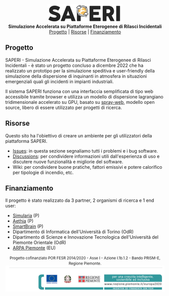 <p align='center'>
  <img src="./assets/LOGO_SAPERI small.png" alt="Logo del progetto SAPERI">
  <br>
  <strong> Simulazione Accelerata su Piattaforme Eterogenee di Rilasci Incidentali </strong>
  <br>
  <a href="#progetto">Progetto</a> | <a href="#risorse">Risorse</a> | <a href="#finanziamento">Finanziamento</a>
  <br>
</p>


## Progetto

SAPERI - Simulazione Accelerata su Piattaforme Eterogenee di Rilasci Incidentali - è stato un progetto concluso a dicembre 2022 che ha realizzato un prototipo per la simulazione speditiva e user-friendly della simulazione della dispersione di inquinanti in atmosfera in situazioni emergenziali quali gli incidenti in impianti industriali.

Il sistema SAPERI funziona con una interfaccia semplificata di tipo web accessibile tramite browser e utilizza un modello di dispersione lagrangiano tridimensionale accelerato su GPU, basato su [spray-web](https://sprayweb.isac.cnr.it), modello open source, libero di essere utilizzato per progetti di ricerca.



## Risorse

Questo sito ha l'obiettivo di creare un ambiente per gli utilizzatori della piattaforma SAPERI.

- [Issues](https://github.com/saperi-org/saperi/issues): in questa sezione segnaliamo tutti i problemi e i bug software.
- [Discussions](https://github.com/saperi-org/saperi/discussions): per condividere informazioni utili dall'esperienza di uso e discutere nuove funzionalità e migliorie del software.
- Wiki: per condividere buone pratiche, fattori emissivi e potere calorifico per tipologie di incendio, etc.



## Finanziamento

Il progetto è stato realizzato da 3 partner, 2 organismi di ricerca e 1 end user:

- [Simularia](https://www.simularia.it) (P)
- [Aethia](https://www.aethia.it) (P)
- [SmartBrain](https://www.smartbraingroup.com) (P)
- Dipartimento di Informatica dell'Università di Torino (OdR)
- Dipartimento di Scienze e Innovazione Tecnologica dell'Università del Piemonte Orientale (OdR)
- [ARPA Piemonte](https://www.arpapiemonte.it) (EU)

<p align='center'>
<small>Progetto cofinanziato POR FESR 2014/2020 - Asse I - Azione I.1b.1.2 - Bando PRISM-E, Regione Piemonte.<small><br>
  <img src="./assets/piede_fesr.jpg">
</p>
